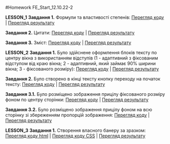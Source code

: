 #Homework FE_Start_12.10.22-2

**LESSON_1**
**Завдання 1.** Формули та властивості степенів:
[Перегляд коду](https://github.com/ViacheslavSydun/FE_Start_12.10.22-2/blob/main/Lesson_1/Task_1.html) | [Перегляд результату]()

**Завдання 2.** Цитати:
[Перегляд коду](https://github.com/ViacheslavSydun/FE_Start_12.10.22-2/blob/main/Lesson_1/Task_2.html) | [Перегляд результату]()

**Завдання 3.** Зміст:
[Перегляд коду](https://github.com/ViacheslavSydun/FE_Start_12.10.22-2/blob/main/Lesson_1/Task_3.html) | [Перегляд результату]()


**LESSON_2**
**Завдання 1.** Було здійснене оформлення блоків тексту по центру вікна з використанням відступів (1 - адаптивний з фіксованим відступом від краю вікна; 2 - адаптивний, який займає 90% ширини вікна; 3 - фіксованого розміру):
[Перегляд коду](https://github.com/ViacheslavSydun/FE_Start_12.10.22-2/blob/main/Lesson_2/Task_1.html) | [Перегляд результату]()

**Завдання 2.** Було створено в кінці тексту кнопку переходу на початок тексту:
[Перегляд коду](https://github.com/ViacheslavSydun/FE_Start_12.10.22-2/blob/main/Lesson_2/Task_2.html) | [Перегляд результату]()

**Завдання 3.1.** Було розміщено зображення прицілу фіксованого розміру фоном по центру сторінки:
[Перегляд коду](https://github.com/ViacheslavSydun/FE_Start_12.10.22-2/blob/main/Lesson_2/Task_3.1.html) | [Перегляд результату]()

**Завдання 3.2.** Було розміщено зображення прицілу фоном на всю сторінку зі збереженням пропорцій зображення:
[Перегляд коду](https://github.com/ViacheslavSydun/FE_Start_12.10.22-2/blob/main/Lesson_2/Task_3.2.html) | [Перегляд результату]()


**LESSON_3**
**Завдання 1.** Створення власного банеру за зразком:
[Перегляд коду html](https://github.com/ViacheslavSydun/FE_Start_12.10.22-2/blob/main/Lesson_3/index.html) | [Перегляд коду CSS](https://github.com/ViacheslavSydun/FE_Start_12.10.22-2/blob/main/Lesson_3/css/style.css) | [Перегляд результату](https://viacheslavsydun.github.io/FE_Start_12.10.22-2/Lesson_3/index.html)
